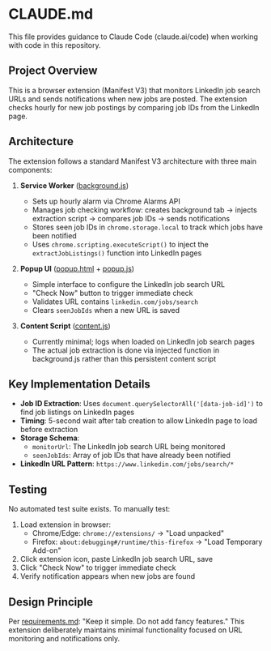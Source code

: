 # CLAUDE.md

This file provides guidance to Claude Code (claude.ai/code) when working with code in this repository.

## Project Overview

This is a browser extension (Manifest V3) that monitors LinkedIn job search URLs and sends notifications when new jobs are posted. The extension checks hourly for new job postings by comparing job IDs from the LinkedIn page.

## Architecture

The extension follows a standard Manifest V3 architecture with three main components:

1. **Service Worker** ([background.js](background.js))
   - Sets up hourly alarm via Chrome Alarms API
   - Manages job checking workflow: creates background tab → injects extraction script → compares job IDs → sends notifications
   - Stores seen job IDs in `chrome.storage.local` to track which jobs have been notified
   - Uses `chrome.scripting.executeScript()` to inject the `extractJobListings()` function into LinkedIn pages

2. **Popup UI** ([popup.html](popup.html) + [popup.js](popup.js))
   - Simple interface to configure the LinkedIn job search URL
   - "Check Now" button to trigger immediate check
   - Validates URL contains `linkedin.com/jobs/search`
   - Clears `seenJobIds` when a new URL is saved

3. **Content Script** ([content.js](content.js))
   - Currently minimal; logs when loaded on LinkedIn job search pages
   - The actual job extraction is done via injected function in background.js rather than this persistent content script

## Key Implementation Details

- **Job ID Extraction**: Uses `document.querySelectorAll('[data-job-id]')` to find job listings on LinkedIn pages
- **Timing**: 5-second wait after tab creation to allow LinkedIn page to load before extraction
- **Storage Schema**:
  - `monitorUrl`: The LinkedIn job search URL being monitored
  - `seenJobIds`: Array of job IDs that have already been notified
- **LinkedIn URL Pattern**: `https://www.linkedin.com/jobs/search/*`

## Testing

No automated test suite exists. To manually test:

1. Load extension in browser:
   - Chrome/Edge: `chrome://extensions/` → "Load unpacked"
   - Firefox: `about:debugging#/runtime/this-firefox` → "Load Temporary Add-on"
2. Click extension icon, paste LinkedIn job search URL, save
3. Click "Check Now" to trigger immediate check
4. Verify notification appears when new jobs are found

## Design Principle

Per [requirements.md](requirements.md): "Keep it simple. Do not add fancy features." This extension deliberately maintains minimal functionality focused on URL monitoring and notifications only.

